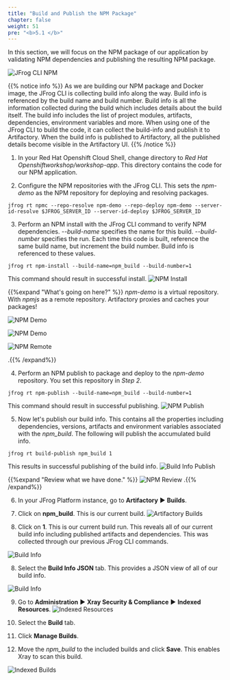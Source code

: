 ```yaml
---
title: "Build and Publish the NPM Package"
chapter: false
weight: 51
pre: "<b>5.1 </b>"
---
```


In this section, we will focus on the NPM package of our application by validating NPM dependencies and publishing the resulting NPM package.

![JFrog CLI NPM](/images/jfrog-cli-npm.svg)

{{% notice info %}}
As we are building our NPM package and Docker image, the JFrog CLI is collecting build info along the way. Build info is referenced by the build name and build number. Build info is all the information collected during the build which includes details about the build itself. The build info includes the list of project modules, artifacts, dependencies, environment variables and more. When using one of the JFrog CLI to build the code, it can collect the build-info and publish it to Artifactory. When the build info is published to Artifactory, all the published details become visible in the Artifactory UI. 
{{% /notice %}}

1. In your Red Hat Openshift Cloud Shell, change directory to _Red Hat Openshiftworkshop/workshop-app_. This directory contains the code for our NPM application.

2. Configure the NPM repositories with the JFrog CLI. This sets the _npm-demo_ as the NPM repository for deploying and resolving packages.

``
jfrog rt npmc --repo-resolve npm-demo --repo-deploy npm-demo --server-id-resolve $JFROG_SERVER_ID --server-id-deploy $JFROG_SERVER_ID
``

3. Perform an NPM install with the JFrog CLI command to verify NPM dependencies. _--build-name_ specifies the name for this build. _--build-number_ specifies the run. Each time this code is built, reference the same build name, but increment the build number. Build info is referenced to these values.

``
jfrog rt npm-install --build-name=npm_build --build-number=1
``

This command should result in successful install.
![NPM Install](/images/npm-install.png)

{{%expand "What's going on here?" %}}
_npm-demo_ is a virtual repository. With _npmjs_ as a remote repository. Artifactory proxies and caches your packages!

![NPM Demo](/images/npm-install-diagram.png)

![NPM Demo](/images/npm-demo.png)

![NPM Remote](/images/npm-remote.png)

.{{% /expand%}}

4. Perform an NPM publish to package and deploy to the _npm-demo_ repository. You set this repository in _Step 2_.

``
jfrog rt npm-publish --build-name=npm_build --build-number=1
``

This command should result in successful publishing.
![NPM Publish](/images/npm-publish.png)

5. Now let's publish our build info. This contains all the properties including dependencies, versions, artifacts and environment variables associated with the _npm_build_. The following will publish the accumulated build info.

``
jfrog rt build-publish npm_build 1
``

This results in successful publishing of the build info.
![Build Info Publish](/images/build-info-publish.png)

{{%expand "Review what we have done." %}}
![NPM Review](/images/npm-review.png)
.{{% /expand%}}

6. In your JFrog Platform instance, go to **Artifactory** ► **Builds**.

10. Click on **npm_build**. This is our current build. 
![Artifactory Builds](/images/artifactory-builds.png)

7. Click on **1**. This is our current build run. This reveals all of our current build info including published artifacts and dependencies. This was collected through our previous JFrog CLI commands.

![Build Info](/images/npm-build-info.png)

8. Select the **Build Info JSON** tab. This provides a JSON view of all of our build info.

![Build Info](/images/npm-build-info-json.png)

9. Go to **Administration** ► **Xray Security & Compliance** ► **Indexed Resources**.
![Indexed Resources](/images/indexed-resources.png)

10. Select the **Build** tab.

11. Click **Manage Builds**.

12. Move the _npm_build_ to the included builds and click **Save**. This enables Xray to scan this build.

![Indexed Builds](/images/indexed-builds.png)

